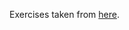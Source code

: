 Exercises taken from [here](https://github.com/TheOdinProject/css-exercises/tree/main/foundations/flex).
